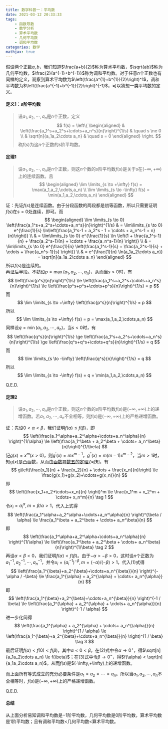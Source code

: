 ```yaml
---
title: 数学科普一：平均数
date: 2021-03-12 20:33:33
tags:
    - 函数导数
    - 数学分析
    - 算术平均数
    - 几何平均数
    - 调和平均数
categories: 数学
mathjax: true
---
```


假设两个正数$a,b$，我们知道$\frac{a+b}{2}$称为算术平均数，$\sqrt{ab}$称为几何平均数，$\frac{2}{a^{-1}+b^{-1}}$称为调和平均数。对于任意$n$个正数也有同样的定义，观察到算术平均数为$\left(\frac{a^{1}+b^{1}}{2}\right)^1$，调和平均数为$\left(\frac{a^{-1}+b^{-1}}{2}\right)^{-1}$，可以猜想一类平均数的定义。

#### 定义1：$s$阶平均数
> 设$a_1,a_2,\cdots,a_n$是$n$个正数，定义
$$
    f(s) = \left\{ 
        \begin{aligned}
            & \left(\frac{a_1^s+a_2^s+\cdots+a_n^s}{n}\right)^{1/s} & \quad s \ne 0  \\
            & \sqrt[n]{a_1a_2\cdots a_n} & \quad s = 0
        \end{aligned} 
        \right.
$$
称$f(s)$为这$n$个正数的$s$阶平均数。


#### 定理1
> 设$a_1,a_2,\cdots,a_n$是$n$个正数，则这$n$个数的$s$阶平均数$f(s)$是关于$s$在$(-\infty,+\infty)$上的连续函数。且
$$
    \begin{aligned}
        \lim \limits_{s \to +\infty} f(s) = \max(a_1,a_2,\cdots,a_n) \\
        \lim \limits_{s \to -\infty} f(s) = \min(a_1,a_2,\cdots,a_n)
    \end{aligned}
$$

证：先证$f(s)$是连续函数。由于分段函数的两段都是初等函数，所以只需要证明$f(s)$在$s=0$处连续，即可。而
$$
    \begin{aligned}
        \lim \limits_{s \to 0} \left(\frac{a_1^s+a_2^s+\cdots+a_n^s}{n}\right)^{1/s} & = \lim\limits_{s \to 0} e^{\frac{1}{s} \ln\left(\frac{a_1^s-1 + a_2^s - 1 + \cdots + a_n^s-1 + n}{n}\right)} \\
        & = \lim\limits_{s \to 0} e^{\frac{1}{s} \ln \left(1 + \frac{a_1^s-1}{n} + \frac{a_2^s-1}{n} + \cdots + \frac{a_n^s-1}{n} \right)} \\
        & = \lim\limits_{s \to 0} e^{\frac{1}{n} \left(\frac{a_1^s-1}{s} + \frac{a_2^s-1}{s} + \cdots + \frac{a_n^s-1}{s} \right)} \\
        & = e^{\frac{1}{n} \ln(a_1a_2\cdots a_n)} = \sqrt[n]{a_1a_2\cdots a_n}
    \end{aligned}
$$
所以$f(s)$是连续的。<br/>
再证后半段。不妨设$p = \max(a_1,a_2,\cdots,a_n)$，从而当$s > 0$时，有
$$
    \left(\frac{p^s}{n}\right)^{1/s} \le \left(\frac{a_1^s+a_2^s+\cdots+a_n^s}{n}\right)^{1/s} \le \left(\frac{p^s+p^s+\cdots+p^s}{n}\right)^{1/s} = p
$$
而
$$
    \lim \limits_{s \to +\infty} \left(\frac{p^s}{n}\right)^{1/s}  = p
$$
所以
$$
    \lim \limits_{s \to +\infty} f(s) = p = \max(a_1,a_2,\cdots,a_n) 
$$
同样设$q = \min(a_1,a_2,\cdots,a_n)$，当$s < 0$时，有
$$
    \left(\frac{q^s}{n}\right)^{1/s} \ge \left(\frac{a_1^s+a_2^s+\cdots+a_n^s}{n}\right)^{1/s} \ge \left(\frac{q^s+q^s+\cdots+q^s}{n}\right)^{1/s} = q
$$
而
$$
    \lim \limits_{s \to -\infty} \left(\frac{q^s}{n}\right)^{1/s}  = q
$$
所以
$$
    \lim \limits_{s \to -\infty} f(s) = q = \min(a_1,a_2,\cdots,a_n)
$$

Q.E.D.


#### 定理2
> 设$a_1,a_2,\cdots,a_n$是$n$个正数，则这$n$个数的$s$阶平均数$f(s)$是$(-\infty,+\infty)$上的递增函数。若$a_1,a_2,\cdots,a_n$不全相等，则$f(s)$是$(-\infty,+\infty)$上的严格递增函数。

证：先设$0 < \alpha < \beta$，我们证明$f(\alpha) \le f(\beta)$，即
$$
    \left(\frac{a_1^\alpha+a_2^\alpha+\cdots+a_n^\alpha}{n} \right)^{1/\alpha} \le \left(\frac{a_1^\beta + a_2^\beta + \cdots+ a_n^\beta}{n}\right)^{1/\beta}
$$
记$g(x) = x^m (x > 0)$，则$g^\prime(x) = m x^{m-1}$，$g^{\prime\prime}(x) = m(m-1)x^{m-2}$，当$m > 1$时，知$g(x)$是凸函数，从而由[函数导数五的定理7](https://gamersover.github.io/2021/03/08/%E5%87%BD%E6%95%B0%E5%AF%BC%E6%95%B05/#%E5%AE%9A%E7%90%867)可知，有
$$
    g\left(\frac{x_1}{n} + \frac{x_2}{n} + \cdots + \frac{x_n}{n}\right) \le \frac{g(x_1)+g(x_2)+\cdots+g(x_n)}{n}
$$
即
$$
    \left(\frac{x_1+x_2+\cdots+x_n}{n} \right)^m \le \frac{x_1^m + x_2^m + \cdots+ x_n^m}{n} \tag 1
$$
令$x_i = a_i^\alpha, m = \beta / \alpha > 1$，代入上式得
$$
    \left(\frac{a_1^\alpha+a_2^\alpha+\cdots+a_n^\alpha}{n} \right)^{\beta / \alpha} \le \frac{a_1^\beta + a_2^\beta + \cdots+ a_n^\beta}{n}
$$
即
$$
    \left(\frac{a_1^\alpha+a_2^\alpha+\cdots+a_n^\alpha}{n} \right)^{1/\alpha} \le \left(\frac{a_1^\beta + a_2^\beta + \cdots+ a_n^\beta}{n}\right)^{1/\beta} \tag 2
$$
再设$\alpha < \beta < 0$，我们证明$f(\alpha) < f(\beta)$。由于$-\alpha > -\beta > 0$，这时设$n$个正数为$a_1^{-1},a_2^{-1},\cdots,a_n^{-1}$，并令$x_i = (a_i^{-1})^{-\beta}, m = (-\alpha) / (-\beta) > 1$，代入(1)式得
$$
    \left(\frac{a_1^{\beta}+a_2^{\beta}+\cdots+a_n^{\beta}}{n} \right)^{-\alpha / -\beta} \le \frac{a_1^{\alpha} + a_2^{\alpha} + \cdots+ a_n^{\alpha}}{n}
$$
即
$$
    \left(\frac{a_1^{\beta}+a_2^{\beta}+\cdots+a_n^{\beta}}{n} \right)^{-1 / \beta} \le \left(\frac{a_1^{\alpha} + a_2^{\alpha} + \cdots+ a_n^{\alpha}}{n} \right)^{-1 / \alpha}
$$
进一步化简得
$$
    \left(\frac{a_1^{\alpha} + a_2^{\alpha} + \cdots+ a_n^{\alpha}}{n} \right)^{1 / \alpha} \le \left(\frac{a_1^{\beta}+a_2^{\beta}+\cdots+a_n^{\beta}}{n} \right)^{1 / \beta} \tag 3
$$
最后证明$f(\alpha) < f(0) < f(\beta)$，其中$\alpha < 0 < \beta$。在(2)式中令$\alpha \to 0^+$，得$\sqrt[n]{a_1a_2\cdots a_n} \le f(\beta)$；在(3)式中令$\beta \to 0^-$，得$f(\alpha) < \sqrt[n]{a_1a_2\cdots a_n}$。从而$f(s)$是$(-\infty,+\infty)上的递增函数。<br/>

而上面所有等式成立的充分必要条件是$a_1=a_2=\cdots=a_n$。所以当$a_1,a_2,\cdots,a_n$不全相等时，$f(s)$是$(-\infty,+\infty)$上的严格递增函数。

Q.E.D.


#### 总结
从上面分析易知调和平均数是$-1$阶平均数，几何平均数是$0$阶平均数，算术平均数是$1$阶平均数；且有调和平均数$<$几何平均数$<$算术平均数。
